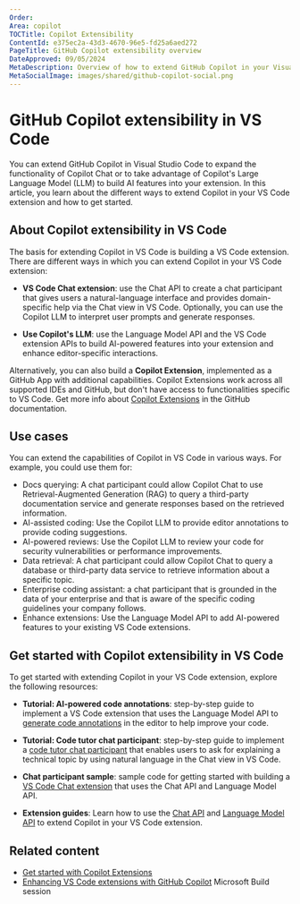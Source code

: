 ```yaml
---
Order:
Area: copilot
TOCTitle: Copilot Extensibility
ContentId: e375ec2a-43d3-4670-96e5-fd25a6aed272
PageTitle: GitHub Copilot extensibility overview
DateApproved: 09/05/2024
MetaDescription: Overview of how to extend GitHub Copilot in your Visual Studio Code extension by using the Chat API or Language Model API.
MetaSocialImage: images/shared/github-copilot-social.png
---
```

# GitHub Copilot extensibility in VS Code

You can extend GitHub Copilot in Visual Studio Code to expand the functionality of Copilot Chat or to take advantage of Copilot's Large Language Model (LLM) to build AI features into your extension. In this article, you learn about the different ways to extend Copilot in your VS Code extension and how to get started.

## About Copilot extensibility in VS Code

The basis for extending Copilot in VS Code is building a VS Code extension. There are different ways in which you can extend Copilot in your VS Code extension:

- **VS Code Chat extension**: use the Chat API to create a chat participant that gives users a natural-language interface and provides domain-specific help via the Chat view in VS Code. Optionally, you can use the Copilot LLM to interpret user prompts and generate responses.

- **Use Copilot's LLM**: use the Language Model API and the VS Code extension APIs to build AI-powered features into your extension and enhance editor-specific interactions.

Alternatively, you can also build a **Copilot Extension**, implemented as a GitHub App with additional capabilities. Copilot Extensions work across all supported IDEs and GitHub, but don't have access to functionalities specific to VS Code. Get more info about [Copilot Extensions](https://docs.github.com/en/copilot/building-copilot-extensions/about-building-copilot-extensions) in the GitHub documentation.

## Use cases

You can extend the capabilities of Copilot in VS Code in various ways. For example, you could use them for:

- Docs querying: A chat participant could allow Copilot Chat to use Retrieval-Augmented Generation (RAG) to query a third-party documentation service and generate responses based on the retrieved information.
- AI-assisted coding: Use the Copilot LLM to provide editor annotations to provide coding suggestions.
- AI-powered reviews: Use the Copilot LLM to review your code for security vulnerabilities or performance improvements.
- Data retrieval: A chat participant could allow Copilot Chat to query a database or third-party data service to retrieve information about a specific topic.
- Enterprise coding assistant: a chat participant that is grounded in the data of your enterprise and that is aware of the specific coding guidelines your company follows.
- Enhance extensions: Use the Language Model API to add AI-powered features to your existing VS Code extensions.

## Get started with Copilot extensibility in VS Code

To get started with extending Copilot in your VS Code extension, explore the following resources:

- **Tutorial: AI-powered code annotations**: step-by-step guide to implement a VS Code extension that uses the Language Model API to [generate code annotations](/api/extension-guides/language-model-tutorial.md) in the editor to help improve your code.

- **Tutorial: Code tutor chat participant**: step-by-step guide to implement a [code tutor chat participant](/api/extension-guides/chat-tutorial.md) that enables users to ask for explaining a technical topic by using natural language in the Chat view in VS Code.

- **Chat participant sample**: sample code for getting started with building a [VS Code Chat extension](https://github.com/microsoft/vscode-extension-samples/tree/main/chat-sample) that uses the Chat API and Language Model API.

- **Extension guides**: Learn how to use the [Chat API](/api/extension-guides/chat.md) and [Language Model API](/api/extension-guides/language-model.md) to extend Copilot in your VS Code extension.

## Related content

- [Get started with Copilot Extensions](https://github.com/features/copilot/extensions)
- [Enhancing VS Code extensions with GitHub Copilot](https://www.youtube.com/watch?v=YI7kjWzIiTM) Microsoft Build session
